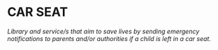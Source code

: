 # CAR SEAT

_Library and service/s that aim to save lives by sending emergency notifications to parents and/or authorities if a child is left in a car seat._

